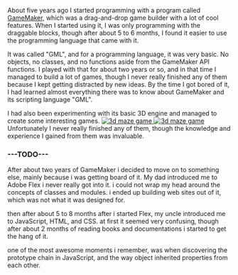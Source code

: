 <span class="first-letter">A</span>bout five years ago I started programming with a program called <a href="http://www.yoyogames.com/" target="_blank">GameMaker</a>, which was a drag-and-drop game builder with a lot of cool features.
When I started using it, I was only programming with the draggable blocks, though after about 5 to 6 months, I found it easier to use the programming language that came with it.

It was called "GML", and for a programming language, it was very basic. No objects, no classes, and no functions aside from the GameMaker API functions.
I played with that for about two years or so, and in that time I managed to build a lot of games, though I never really finished any of them because I kept getting distracted by new ideas.
By the time I got bored of it, I had learned almost everything there was to know about GameMaker and its scripting language "GML".

I had also been experimenting with its basic 3D engine and managed to create some interesting games.
<a class="thumbnail pull-left" style="width: 256px" href="https://dl.dropboxusercontent.com/spa/ihqn7sv44ik7per/site-assets/mdRes/3d%20maze%20game.png" target="_blank" data-image-modal>
	<img title="3d maze game" src="https://dl.dropboxusercontent.com/spa/ihqn7sv44ik7per/site-assets/mdRes/3d%20maze%20game_tn.jpg"/>
</a>
<a class="thumbnail pull-right" style="width: 256px;" href="https://dl.dropboxusercontent.com/spa/ihqn7sv44ik7per/site-assets/mdRes/3d%20test.png" target="_blank" data-image-modal>
	<img title="3d maze game" src="https://dl.dropboxusercontent.com/spa/ihqn7sv44ik7per/site-assets/mdRes/3d%20test_tn.jpg"/>
</a>
Unfortunately I never really finished any of them, though the knowledge and experience I gained from them was invaluable.

### ---TODO---

After about two years of GameMaker i decided to move on to something else, mainly because i was getting board of it.
My dad introduced me to Adobe Flex
i never really got into it.
i could not wrap my head around the concepts of classes and modules.
i ended up building web sites out of it, which was not what it was designed for.

then after about 5 to 8 months after i started Flex, my uncle introduced me to JavaScript, HTML, and CSS.
at first it seemed very confusing, though after about 2 months of reading books and documentations i started to get the hang of it.

one of the most awesome moments i remember, was when discovering the prototype chain in JavaScript, and the way object inherited properties from each other.
